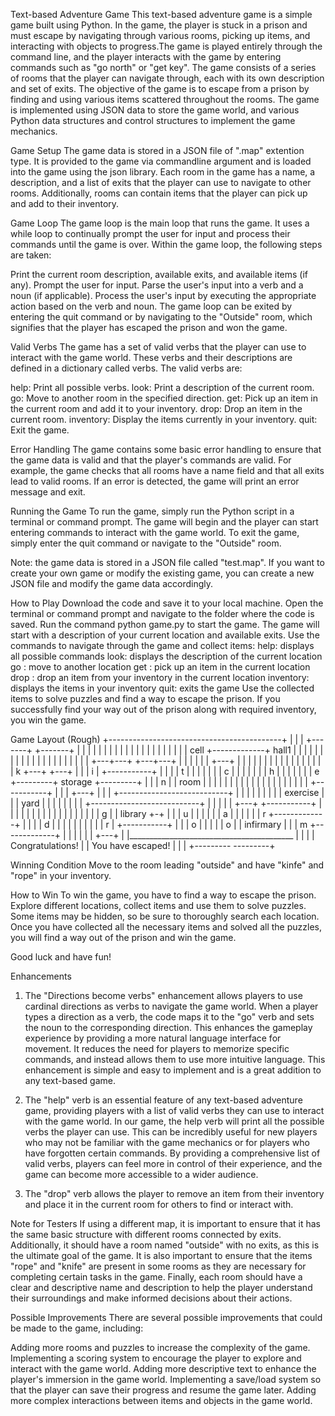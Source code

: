 Text-based Adventure Game
This text-based adventure game is a simple game built using Python. In the game, the player is stuck in a prison and must escape by navigating through various rooms, picking up items, and interacting with objects to progress.The game is played entirely through the command line, and the player interacts with the game by entering commands such as "go north" or "get key". The game consists of a series of rooms that the player can navigate through, each with its own description and set of exits. The objective of the game is to escape from a prison by finding and using various items scattered throughout the rooms. The game is implemented using JSON data to store the game world, and various Python data structures and control structures to implement the game mechanics.

Game Setup
The game data is stored in a JSON file of ".map" extention type. It is provided to the game via commandline argument and is loaded into the game using the json library. Each room in the game has a name, a description, and a list of exits that the player can use to navigate to other rooms. Additionally, rooms can contain items that the player can pick up and add to their inventory.

Game Loop
The game loop is the main loop that runs the game. It uses a while loop to continually prompt the user for input and process their commands until the game is over. Within the game loop, the following steps are taken:


Print the current room description, available exits, and available items (if any).
Prompt the user for input.
Parse the user's input into a verb and a noun (if applicable).
Process the user's input by executing the appropriate action based on the verb and noun.
The game loop can be exited by entering the quit command or by navigating to the "Outside" room, which signifies that the player has escaped the prison and won the game.


Valid Verbs
The game has a set of valid verbs that the player can use to interact with the game world. These verbs and their descriptions are defined in a dictionary called verbs. The valid verbs are:

help: Print all possible verbs.
look: Print a description of the current room.
go: Move to another room in the specified direction.
get: Pick up an item in the current room and add it to your inventory.
drop: Drop an item in the current room.
inventory: Display the items currently in your inventory.
quit: Exit the game.


Error Handling
The game contains some basic error handling to ensure that the game data is valid and that the player's commands are valid. For example, the game checks that all rooms have a name field and that all exits lead to valid rooms. If an error is detected, the game will print an error message and exit.


Running the Game
To run the game, simply run the Python script in a terminal or command prompt. The game will begin and the player can start entering commands to interact with the game world. To exit the game, simply enter the quit command or navigate to the "Outside" room.

Note: the game data is stored in a JSON file called "test.map". If you want to create your own game or modify the existing game, you can create a new JSON file and modify the game data accordingly.


How to Play
Download the code and save it to your local machine.
Open the terminal or command prompt and navigate to the folder where the code is saved.
Run the command python game.py to start the game.
The game will start with a description of your current location and available exits.
Use the commands to navigate through the game and collect items:
help: displays all possible commands
look: displays the description of the current location
go <direction>: move to another location
get <item>: pick up an item in the current location
drop <item>: drop an item from your inventory in the current location
inventory: displays the items in your inventory
quit: exits the game
Use the collected items to solve puzzles and find a way to escape the prison.
If you successfully find your way out of the prison along with required inventory, you win the game.


Game Layout (Rough)
+-------------------------------------------+
|                                           |
|       +-------+             +-------+     |
|       |       |             |       |     |
|       |       |             |       |     |
|       |       |             |       |     |
|       | cell  +-------------+ hall1 |     |
|       |       |             |       |     |
|       |       |             |       |     |
|       |       |             |       |     |
|       +---+---+             +---+---+     |
|           |                     |         |
|   +---+   |                     |         |
|   |   |   |                     |         |
|   |   |   |                     |         |
|   | k +---+                     +---+     |
|   | i |         +-----------+         |   |
|   | t |         |           |         |   |
|   | c |         |           |         |   |
|   | h |         |           |         |   |
|   | e +---------+  storage  +---------+   |
|   | n |         |   room    |         |   |
|   |   |         |           |         |   |
|   |   |         |           |         |   |
|   |   |         +-----------+         |   |
|   +---+                               |   |
|           +---------------------------+   |
|           |                               |
|           |                               |
|           |           exercise            |
|           |             yard              |
|           |                               |
|           |                               |
|           +---------------------------+   |
|                                       |   |
|       +---+             +-----------+ |   |
|       |   |             |           | |   |
|       |   |             |           | |   |
|       | g |             |  library  +-+   |
|       | u |             |           |     |
|       | a |             |           |     |
|       | r +-------------+           |     |
|       | d |                         |     |
|       |   |                         |     |
|       | r |             +-----------+     |
|       | o |             |               |
|       | o |             |   infirmary   |
|       | m +-------------+               |
|       |   |                             |
|       +---+                             |
|_________________________________________  |
|                                           |
|               Congratulations!            |
|               You have escaped!           |
|                                           |
+---------                         ---------+




Winning Condition
Move to the room leading "outside" and have "kinfe" and "rope" in your inventory.

How to Win
To win the game, you have to find a way to escape the prison. Explore different locations, collect items and use them to solve puzzles. Some items may be hidden, so be sure to thoroughly search each location. Once you have collected all the necessary items and solved all the puzzles, you will find a way out of the prison and win the game.

Good luck and have fun!


Enhancements
1. The "Directions become verbs" enhancement allows players to use cardinal directions as verbs to navigate the game world. When a player types a direction as a verb, the code maps it to the "go" verb and sets the noun to the corresponding direction. This enhances the gameplay experience by providing a more natural language interface for movement. It reduces the need for players to memorize specific commands, and instead allows them to use more intuitive language. This enhancement is simple and easy to implement and is a great addition to any text-based game.

2. The "help" verb is an essential feature of any text-based adventure game, providing players with a list of valid verbs they can use to interact with the game world. In our game, the help verb will print all the possible verbs the player can use. This can be incredibly useful for new players who may not be familiar with the game mechanics or for players who have forgotten certain commands. By providing a comprehensive list of valid verbs, players can feel more in control of their experience, and the game can become more accessible to a wider audience.

3. The "drop" verb allows the player to remove an item from their inventory and place it in the current room for others to find or interact with.



Note for Testers
If using a different map, it is important to ensure that it has the same basic structure with different rooms connected by exits. Additionally, it should have a room named "outside" with no exits, as this is the ultimate goal of the game. It is also important to ensure that the items "rope" and "knife" are present in some rooms as they are necessary for completing certain tasks in the game. Finally, each room should have a clear and descriptive name and description to help the player understand their surroundings and make informed decisions about their actions.



Possible Improvements
There are several possible improvements that could be made to the game, including:

Adding more rooms and puzzles to increase the complexity of the game.
Implementing a scoring system to encourage the player to explore and interact with the game world.
Adding more descriptive text to enhance the player's immersion in the game world.
Implementing a save/load system so that the player can save their progress and resume the game later.
Adding more complex interactions between items and objects in the game world.